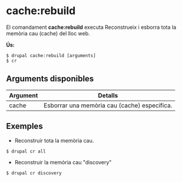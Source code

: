 # cache:rebuild
El comandament **cache:rebuild** executa Reconstrueix i esborra tota la memòria cau (cache) del lloc web.

**Ús:**
```
$ drupal cache:rebuild [arguments] 
$ cr  
```

## Arguments disponibles
Argument | Detalls
---------|-------------
cache | Esborrar una memòria cau (cache) específica.

## Exemples
* Reconstruir tota la memòria cau.
```
$ drupal cr all
```
* Reconstruir la memòria cau "discovery"
```
$ drupal cr discovery
```
